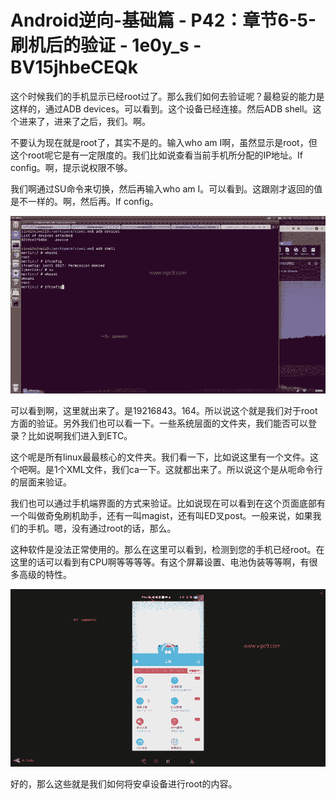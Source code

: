 # Android逆向-基础篇 - P42：章节6-5-刷机后的验证 - 1e0y_s - BV15jhbeCEQk

这个时候我们的手机显示已经root过了。那么我们如何去验证呢？最稳妥的能力是这样的，通过ADB devices。可以看到。这个设备已经连接。然后ADB shell。这个进来了，进来了之后，我们。啊。

不要认为现在就是root了，其实不是的。输入who am I啊，虽然显示是root，但这个root呢它是有一定限度的。我们比如说查看当前手机所分配的IP地址。If config。啊，提示说权限不够。

我们啊通过SU命令来切换，然后再输入who am I。可以看到。这跟刚才返回的值是不一样的。啊，然后再。If config。



![](img/ca0692d11b65be0036146c7437323212_1.png)

可以看到啊，这里就出来了。是19216843。164。所以说这个就是我们对于root方面的验证。另外我们也可以看一下。一些系统层面的文件夹，我们能否可以登录？比如说啊我们进入到ETC。

这个呢是所有linux最最核心的文件夹。我们看一下，比如说这里有一个文件。这个吧啊。是1个XML文件，我们ca一下。这就都出来了。所以说这个是从呃命令行的层面来验证。

我们也可以通过手机端界面的方式来验证。比如说现在可以看到在这个页面底部有一个叫做奇兔刷机助手，还有一叫magist，还有叫ED叉post。一般来说，如果我们的手机。嗯，没有通过root的话，那么。

这种软件是没法正常使用的。那么在这里可以看到，检测到您的手机已经root。在这里的话可以看到有CPU啊等等等等。有这个屏幕设置、电池伪装等等啊，有很多高级的特性。



![](img/ca0692d11b65be0036146c7437323212_3.png)

好的，那么这些就是我们如何将安卓设备进行root的内容。